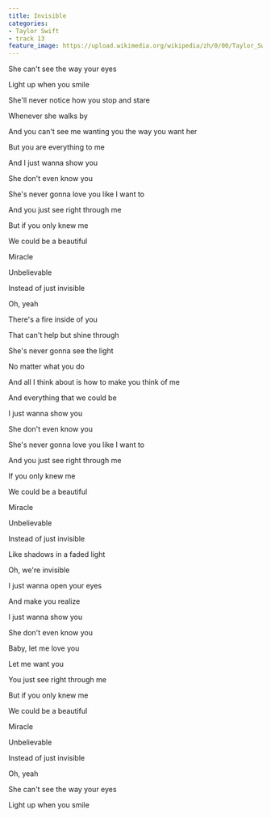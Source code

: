 ```yaml
---
title: Invisible
categories:
- Taylor Swift
- track 13
feature_image: https://upload.wikimedia.org/wikipedia/zh/0/00/Taylor_Swift_album.jpg
--- 
```

She can't see the way your eyes

Light up when you smile

She'll never notice how you stop and stare

Whenever she walks by

And you can't see me wanting you the way you want her

But you are everything to me

And I just wanna show you

She don't even know you

She's never gonna love you like I want to

And you just see right through me

But if you only knew me

We could be a beautiful

Miracle

Unbelievable

Instead of just invisible

Oh, yeah

There's a fire inside of you

That can't help but shine through

She's never gonna see the light

No matter what you do

And all I think about is how to make you think of me

And everything that we could be

I just wanna show you

She don't even know you

She's never gonna love you like I want to

And you just see right through me

If you only knew me

We could be a beautiful

Miracle

Unbelievable

Instead of just invisible

Like shadows in a faded light

Oh, we're invisible

I just wanna open your eyes

And make you realize

I just wanna show you

She don't even know you

Baby, let me love you

Let me want you

You just see right through me

But if you only knew me

We could be a beautiful

Miracle

Unbelievable

Instead of just invisible

Oh, yeah

She can't see the way your eyes

Light up when you smile